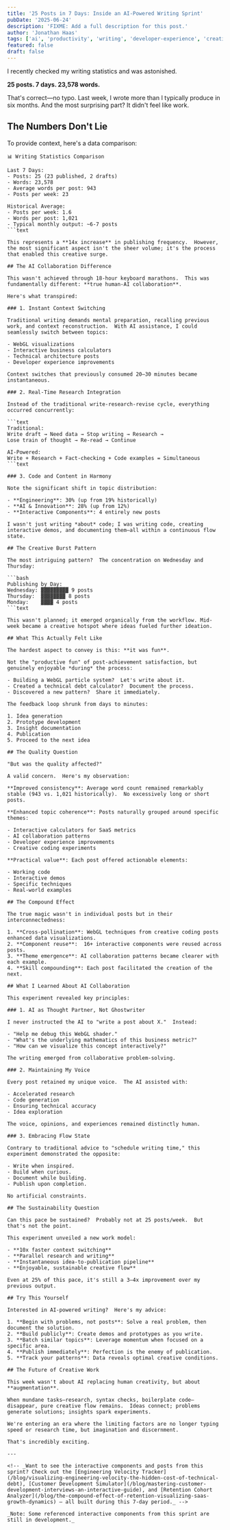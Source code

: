 ```yaml
---
title: '25 Posts in 7 Days: Inside an AI-Powered Writing Sprint'
pubDate: '2025-06-24'
description: 'FIXME: Add a full description for this post.'
author: 'Jonathan Haas'
tags: ['ai', 'productivity', 'writing', 'developer-experience', 'creativity']
featured: false
draft: false
---
```


I recently checked my writing statistics and was astonished.

**25 posts. 7 days. 23,578 words.**

That's correct—no typo. Last week, I wrote more than I typically produce in six months. And the most surprising part? It didn't feel like work.

## The Numbers Don't Lie

To provide context, here's a data comparison:

````text
📊 Writing Statistics Comparison

Last 7 Days:
- Posts: 25 (23 published, 2 drafts)
- Words: 23,578
- Average words per post: 943
- Posts per week: 23

Historical Average:
- Posts per week: 1.6
- Words per post: 1,021
- Typical monthly output: ~6-7 posts
```text

This represents a **14x increase** in publishing frequency.  However, the most significant aspect isn't the sheer volume; it's the process that enabled this creative surge.

## The AI Collaboration Difference

This wasn't achieved through 18-hour keyboard marathons.  This was fundamentally different: **true human-AI collaboration**.

Here's what transpired:

### 1. Instant Context Switching

Traditional writing demands mental preparation, recalling previous work, and context reconstruction.  With AI assistance, I could seamlessly switch between topics:

- WebGL visualizations
- Interactive business calculators
- Technical architecture posts
- Developer experience improvements

Context switches that previously consumed 20–30 minutes became instantaneous.

### 2. Real-Time Research Integration

Instead of the traditional write-research-revise cycle, everything occurred concurrently:

```text
Traditional:
Write draft → Need data → Stop writing → Research →
Lose train of thought → Re-read → Continue

AI-Powered:
Write + Research + Fact-checking + Code examples = Simultaneous
```text

### 3. Code and Content in Harmony

Note the significant shift in topic distribution:

- **Engineering**: 30% (up from 19% historically)
- **AI & Innovation**: 28% (up from 12%)
- **Interactive Components**: 4 entirely new posts

I wasn't just writing *about* code; I was writing code, creating interactive demos, and documenting them—all within a continuous flow state.

## The Creative Burst Pattern

The most intriguing pattern?  The concentration on Wednesday and Thursday:

```bash
Publishing by Day:
Wednesday: ▓▓▓▓▓▓▓▓▓ 9 posts
Thursday:  ▓▓▓▓▓▓▓▓ 8 posts
Monday:    ▓▓▓▓ 4 posts
```text

This wasn't planned; it emerged organically from the workflow. Mid-week became a creative hotspot where ideas fueled further ideation.

## What This Actually Felt Like

The hardest aspect to convey is this: **it was fun**.

Not the "productive fun" of post-achievement satisfaction, but genuinely enjoyable *during* the process:

- Building a WebGL particle system?  Let's write about it.
- Created a technical debt calculator?  Document the process.
- Discovered a new pattern?  Share it immediately.

The feedback loop shrunk from days to minutes:

1. Idea generation
2. Prototype development
3. Insight documentation
4. Publication
5. Proceed to the next idea

## The Quality Question

"But was the quality affected?"

A valid concern.  Here's my observation:

**Improved consistency**: Average word count remained remarkably stable (943 vs. 1,021 historically).  No excessively long or short posts.

**Enhanced topic coherence**: Posts naturally grouped around specific themes:

- Interactive calculators for SaaS metrics
- AI collaboration patterns
- Developer experience improvements
- Creative coding experiments

**Practical value**: Each post offered actionable elements:

- Working code
- Interactive demos
- Specific techniques
- Real-world examples

## The Compound Effect

The true magic wasn't in individual posts but in their interconnectedness:

1. **Cross-pollination**: WebGL techniques from creative coding posts enhanced data visualizations.
2. **Component reuse**:  16+ interactive components were reused across posts.
3. **Theme emergence**: AI collaboration patterns became clearer with each example.
4. **Skill compounding**: Each post facilitated the creation of the next.

## What I Learned About AI Collaboration

This experiment revealed key principles:

### 1. AI as Thought Partner, Not Ghostwriter

I never instructed the AI to "write a post about X."  Instead:

- "Help me debug this WebGL shader."
- "What's the underlying mathematics of this business metric?"
- "How can we visualize this concept interactively?"

The writing emerged from collaborative problem-solving.

### 2. Maintaining My Voice

Every post retained my unique voice.  The AI assisted with:

- Accelerated research
- Code generation
- Ensuring technical accuracy
- Idea exploration

The voice, opinions, and experiences remained distinctly human.

### 3. Embracing Flow State

Contrary to traditional advice to "schedule writing time," this experiment demonstrated the opposite:

- Write when inspired.
- Build when curious.
- Document while building.
- Publish upon completion.

No artificial constraints.

## The Sustainability Question

Can this pace be sustained?  Probably not at 25 posts/week.  But that's not the point.

This experiment unveiled a new work model:

- **10x faster context switching**
- **Parallel research and writing**
- **Instantaneous idea-to-publication pipeline**
- **Enjoyable, sustainable creative flow**

Even at 25% of this pace, it's still a 3–4x improvement over my previous output.

## Try This Yourself

Interested in AI-powered writing?  Here's my advice:

1. **Begin with problems, not posts**: Solve a real problem, then document the solution.
2. **Build publicly**: Create demos and prototypes as you write.
3. **Batch similar topics**: Leverage momentum when focused on a specific area.
4. **Publish immediately**: Perfection is the enemy of publication.
5. **Track your patterns**: Data reveals optimal creative conditions.

## The Future of Creative Work

This week wasn't about AI replacing human creativity, but about **augmentation**.

When mundane tasks—research, syntax checks, boilerplate code—disappear, pure creative flow remains.  Ideas connect; problems generate solutions; insights spark experiments.

We're entering an era where the limiting factors are no longer typing speed or research time, but imagination and discernment.

That's incredibly exciting.

---

<!-- _Want to see the interactive components and posts from this sprint? Check out the [Engineering Velocity Tracker](/blog/visualizing-engineering-velocity-the-hidden-cost-of-technical-debt), [Customer Development Simulator](/blog/mastering-customer-development-interviews-an-interactive-guide), and [Retention Cohort Analyzer](/blog/the-compound-effect-of-retention-visualizing-saas-growth-dynamics) — all built during this 7-day period._ -->

_Note: Some referenced interactive components from this sprint are still in development._
````
